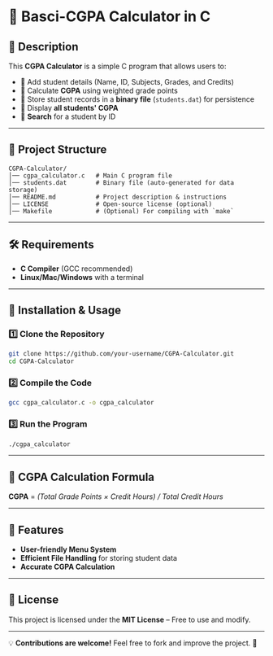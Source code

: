 # 📌 Basci-CGPA Calculator in C

## 📝 Description
This **CGPA Calculator** is a simple C program that allows users to:
- 📌 Add student details (Name, ID, Subjects, Grades, and Credits)
- 📌 Calculate **CGPA** using weighted grade points
- 📌 Store student records in a **binary file** (`students.dat`) for persistence
- 📌 Display **all students' CGPA**
- 📌 **Search** for a student by ID

---

## 📁 Project Structure
```
CGPA-Calculator/
│── cgpa_calculator.c   # Main C program file
│── students.dat        # Binary file (auto-generated for data storage)
│── README.md           # Project description & instructions
│── LICENSE             # Open-source license (optional)
│── Makefile            # (Optional) For compiling with `make`
```

---

## 🛠️ Requirements
- **C Compiler** (GCC recommended)
- **Linux/Mac/Windows** with a terminal

---

## 🚀 Installation & Usage
### 1️⃣ Clone the Repository
```sh
git clone https://github.com/your-username/CGPA-Calculator.git
cd CGPA-Calculator
```

### 2️⃣ Compile the Code
```sh
gcc cgpa_calculator.c -o cgpa_calculator
```

### 3️⃣ Run the Program
```sh
./cgpa_calculator
```

---

## 📜 CGPA Calculation Formula
**CGPA** = *(Total Grade Points × Credit Hours) / Total Credit Hours*

---

## 🔹 Features
- **User-friendly Menu System**
- **Efficient File Handling** for storing student data
- **Accurate CGPA Calculation**

---

## 📄 License
This project is licensed under the **MIT License** – Free to use and modify.

---

💡 **Contributions are welcome!** Feel free to fork and improve the project. 🚀
